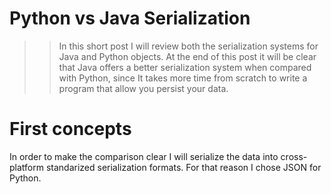 Python vs Java Serialization
=================================================
>> In this short post I will review both the serialization systems for Java and Python objects. At the end of this post it will be clear that Java offers a better serialization system when compared with Python, since It takes more time from scratch to write a program that allow you persist your data.

First concepts
=================================================
In order to make the comparison clear I will serialize the data into cross-platform standarized serialization formats. For that reason I chose JSON for Python.
